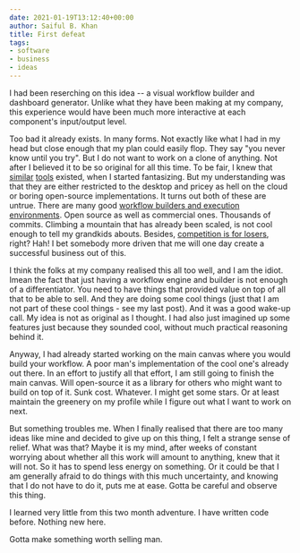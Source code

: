 ```yaml
---
date: 2021-01-19T13:12:40+00:00
author: Saiful B. Khan
title: First defeat
tags:
- software
- business
- ideas
---
```

I had been reserching on this idea -- a visual workflow builder and dashboard generator. Unlike what they have been making at my company, this experience would have been much more interactive at each component's input/output level.

Too bad it already exists. In many forms. Not exactly like what I had in my head but close enough that my plan could easily flop. They say "you never know until you try". But I do not want to work on a clone of anything. Not after I believed it to be so original for all this time. To be fair, I knew that [similar](https://www.knime.com/software-overview) [tools](https://usegalaxy.org/) existed, when I started fantasizing. But my understanding was that they are either restricted to the desktop and pricey as hell on the cloud or boring open-source implementations. It turns out both of these are untrue. There are many good [workflow builders and execution environments](https://github.com/pditommaso/awesome-pipeline). Open source as well as commercial ones. Thousands of commits. Climbing a mountain that has already been scaled, is not cool enough to tell my grandkids abouts. Besides, [competition is for losers](https://www.youtube.com/watch?v=3Fx5Q8xGU8k&feature=youtu.be), right? Hah! I bet somebody more driven that me will one day create a successful business out of this.

I think the folks at my company realised this all too well, and I am the idiot. Imean the fact that just having a workflow engine and builder is not enough of a differentiator. You need to have things that provided value on top of all that to be able to sell. And they are doing some cool things (just that I am not part of these cool things - see my last post). And it was a good wake-up call. My idea is not as original as I thought. I had also just imagined up some features just because they sounded cool, without much practical reasoning behind it.

Anyway, I had already started working on the main canvas where you would build your workflow. A poor man's implementation of the cool one's already out there. In an effort to justify all that effort, I am still going to finish the main canvas. Will open-source it as a library for others who might want to build on top of it. Sunk cost. Whatever. I might get some stars. Or at least maintain the greenery on my profile while I figure out what I want to work on next.

But something troubles me. When I finally realised that there are too many ideas like mine and decided to give up on this thing, I felt a strange sense of relief. What was that? Maybe it is my mind, after weeks of constant worrying about whether all this work will amount to anything, knew that it will not. So it has to spend less energy on something. Or it could be that I am generally afraid to do things with this much uncertainty, and knowing that I do not have to do it, puts me at ease. Gotta be careful and observe this thing.

I learned very little from this two month adventure. I have written code before. Nothing new here.

Gotta make something worth selling man.
